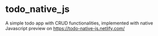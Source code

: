 # todo_native_js
A simple todo app with CRUD functionalities, implemented with native Javascript
preview on https://todo-native-js.netlify.com/
